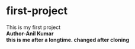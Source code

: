 # first-project
This is my first project
<br>
<b>Author-Anil Kumar 
<br>
this is me after a longtime.
 changed after cloning